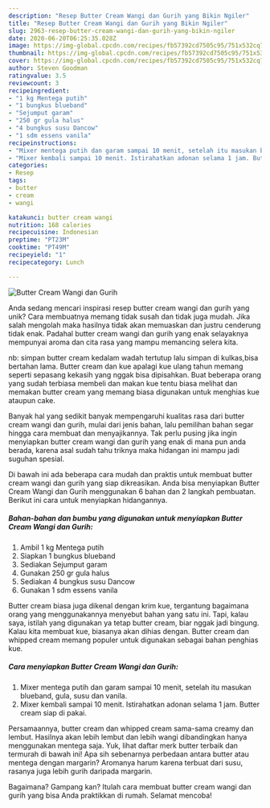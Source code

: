 ```yaml
---
description: "Resep Butter Cream Wangi dan Gurih yang Bikin Ngiler"
title: "Resep Butter Cream Wangi dan Gurih yang Bikin Ngiler"
slug: 2963-resep-butter-cream-wangi-dan-gurih-yang-bikin-ngiler
date: 2020-06-20T06:25:35.028Z
image: https://img-global.cpcdn.com/recipes/fb57392cd7505c95/751x532cq70/butter-cream-wangi-dan-gurih-foto-resep-utama.jpg
thumbnail: https://img-global.cpcdn.com/recipes/fb57392cd7505c95/751x532cq70/butter-cream-wangi-dan-gurih-foto-resep-utama.jpg
cover: https://img-global.cpcdn.com/recipes/fb57392cd7505c95/751x532cq70/butter-cream-wangi-dan-gurih-foto-resep-utama.jpg
author: Steven Goodman
ratingvalue: 3.5
reviewcount: 3
recipeingredient:
- "1 kg Mentega putih"
- "1 bungkus blueband"
- "Sejumput garam"
- "250 gr gula halus"
- "4 bungkus susu Dancow"
- "1 sdm essens vanila"
recipeinstructions:
- "Mixer mentega putih dan garam sampai 10 menit, setelah itu masukan blueband, gula, susu dan vanila."
- "Mixer kembali sampai 10 menit. Istirahatkan adonan selama 1 jam. Butter cream siap di pakai."
categories:
- Resep
tags:
- butter
- cream
- wangi

katakunci: butter cream wangi 
nutrition: 168 calories
recipecuisine: Indonesian
preptime: "PT23M"
cooktime: "PT49M"
recipeyield: "1"
recipecategory: Lunch

---
```



![Butter Cream Wangi dan Gurih](https://img-global.cpcdn.com/recipes/fb57392cd7505c95/751x532cq70/butter-cream-wangi-dan-gurih-foto-resep-utama.jpg)

Anda sedang mencari inspirasi resep butter cream wangi dan gurih yang unik? Cara membuatnya memang tidak susah dan tidak juga mudah. Jika salah mengolah maka hasilnya tidak akan memuaskan dan justru cenderung tidak enak. Padahal butter cream wangi dan gurih yang enak selayaknya mempunyai aroma dan cita rasa yang mampu memancing selera kita.

nb: simpan butter cream kedalam wadah tertutup lalu simpan di kulkas,bisa bertahan lama. Butter cream dan kue apalagi kue ulang tahun memang seperti sepasang kekasih yang nggak bisa dipisahkan. Buat beberapa orang yang sudah terbiasa membeli dan makan kue tentu biasa melihat dan memakan butter cream yang memang biasa digunakan untuk menghias kue ataupun cake.

Banyak hal yang sedikit banyak mempengaruhi kualitas rasa dari butter cream wangi dan gurih, mulai dari jenis bahan, lalu pemilihan bahan segar hingga cara membuat dan menyajikannya. Tak perlu pusing jika ingin menyiapkan butter cream wangi dan gurih yang enak di mana pun anda berada, karena asal sudah tahu triknya maka hidangan ini mampu jadi suguhan spesial.


Di bawah ini ada beberapa cara mudah dan praktis untuk membuat butter cream wangi dan gurih yang siap dikreasikan. Anda bisa menyiapkan Butter Cream Wangi dan Gurih menggunakan 6 bahan dan 2 langkah pembuatan. Berikut ini cara untuk menyiapkan hidangannya.

<!--inarticleads1-->

##### Bahan-bahan dan bumbu yang digunakan untuk menyiapkan Butter Cream Wangi dan Gurih:

1. Ambil 1 kg Mentega putih
1. Siapkan 1 bungkus blueband
1. Sediakan Sejumput garam
1. Gunakan 250 gr gula halus
1. Sediakan 4 bungkus susu Dancow
1. Gunakan 1 sdm essens vanila


Butter cream biasa juga dikenal dengan krim kue, tergantung bagaimana orang yang menggunakannya menyebut bahan yang satu ini. Tapi, kalau saya, istilah yang digunakan ya tetap butter cream, biar nggak jadi bingung. Kalau kita membuat kue, biasanya akan dihias dengan. Butter cream dan whipped cream memang populer untuk digunakan sebagai bahan penghias kue. 

<!--inarticleads2-->

##### Cara menyiapkan Butter Cream Wangi dan Gurih:

1. Mixer mentega putih dan garam sampai 10 menit, setelah itu masukan blueband, gula, susu dan vanila.
1. Mixer kembali sampai 10 menit. Istirahatkan adonan selama 1 jam. Butter cream siap di pakai.


Persamaannya, butter cream dan whipped cream sama-sama creamy dan lembut. Hasilnya akan lebih lembut dan lebih wangi dibandingkan hanya menggunakan mentega saja. Yuk, lihat daftar merk butter terbaik dan termurah di bawah ini! Apa sih sebenarnya perbedaan antara butter atau mentega dengan margarin? Aromanya harum karena terbuat dari susu, rasanya juga lebih gurih daripada margarin. 

Bagaimana? Gampang kan? Itulah cara membuat butter cream wangi dan gurih yang bisa Anda praktikkan di rumah. Selamat mencoba!
